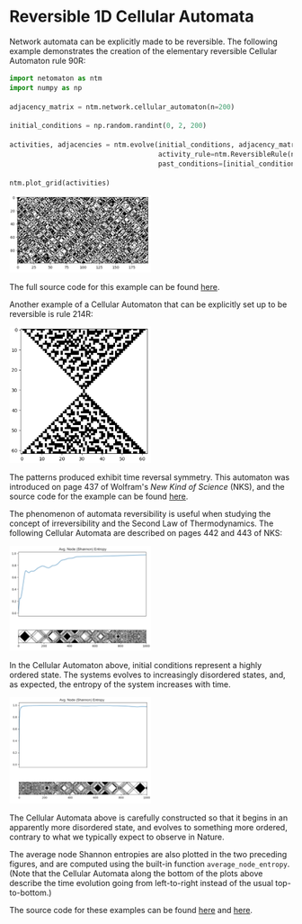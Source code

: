 # Reversible 1D Cellular Automata

Network automata can be explicitly made to be reversible. The following example demonstrates the
creation of the elementary reversible Cellular Automaton rule 90R:

```python
import netomaton as ntm
import numpy as np

adjacency_matrix = ntm.network.cellular_automaton(n=200)

initial_conditions = np.random.randint(0, 2, 200)

activities, adjacencies = ntm.evolve(initial_conditions, adjacency_matrix, timesteps=100,
                                     activity_rule=ntm.ReversibleRule(ntm.rules.nks_ca_rule(90)),
                                     past_conditions=[initial_conditions])

ntm.plot_grid(activities)
```

<img src="../../resources/rule90R.png" width="50%"/>

The full source code for this example can be found [here](reversible_ca_demo.py).

Another example of a Cellular Automaton that can be explicitly set up to be reversible is
rule 214R:

<img src="../../resources/rule214R.png" width="50%"/>

The patterns produced exhibit time reversal symmetry. This automaton was introduced on
page 437 of Wolfram's *New Kind of Science* (NKS), and the source code for the example can be
found [here](rule214R_demo.py).

The phenomenon of automata reversibility is useful when studying the concept of irreversibility and
the Second Law of Thermodynamics. The following Cellular Automata are described on pages
442 and 443 of NKS:

<img src="../../resources/rule122R.png" width="50%"/>

In the Cellular Automaton above, initial conditions represent a highly ordered state. The systems evolves
to increasingly disordered states, and, as expected, the entropy of the system increases with time.

<img src="../../resources/rule122Rb.png" width="50%"/>

The Cellular Automata above is carefully constructed so that it begins in
an apparently more disordered state, and evolves to something more ordered, contrary to what
we typically expect to observe in Nature.

The average node Shannon entropies are also plotted in the two preceding figures,
and are computed using the built-in function `average_node_entropy`. (Note that the Cellular Automata
along the bottom of the plots above describe the time evolution going from left-to-right instead
of the usual top-to-bottom.)

The source code for these examples can be found
[here](rule122R_entropy_demo.py) and
[here](rule122R_reverse_demo.py).
